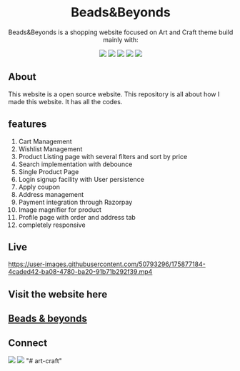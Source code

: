 <div align="center">

# Beads&Beyonds 

Beads&Beyonds is a shopping website focused on Art and Craft theme build mainly with:
  
![](https://img.shields.io/badge/React-800080?style=for-the-badge&logo=react&logoColor=white)
![](https://img.shields.io/badge/React--Router--dom-696969?style=for-the-badge&logo=react&logoColor=white)
![](https://img.shields.io/badge/HTML5-E34F26?style=for-the-badge&logo=html5&logoColor=white)
![](https://img.shields.io/badge/CSS3-1572B6?style=for-the-badge&logo=css3&logoColor=white)
![](https://img.shields.io/badge/JavaScript-F7DF1E?style=for-the-badge&logo=javascript&logoColor=black)

</div>


## About

This website is a open source website. This repository is all about how I made this website. It has all the codes.



## features

1. Cart Management
2. Wishlist Management
3. Product Listing page with several filters and sort by price
4. Search implementation with debounce
5. Single Product Page
6. Login signup facility with User persistence 
7. Apply coupon 
8. Address management
9. Payment integration through Razorpay 
10. Image magnifier for product 
11. Profile page with order and address tab
12. completely responsive


## Live 


https://user-images.githubusercontent.com/50793296/175877184-4caded42-ba08-4780-ba20-91b71b292f39.mp4



## Visit the website here

## [Beads & beyonds](https://beadss.vercel.app/)



## Connect

<a href="https://twitter.com/Kajal3310"><img src="https://img.shields.io/badge/Twitter-1DA1F2?style=for-the-badge&logo=twitter&logoColor=white"/></a>
<a href="https://www.linkedin.com/in/kajal-kumari-52bab41aa/"><img src="https://img.shields.io/badge/LinkedIn-0077B5?style=for-the-badge&logo=linkedin&logoColor=white"/></a>
"# art-craft" 
